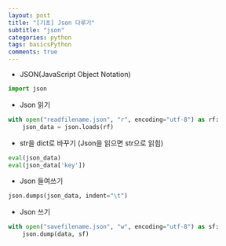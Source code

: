 ```yaml
---
layout: post
title: "[기초] Json 다루기"
subtitle: "json"
categories: python
tags: basicsPython
comments: true
---
```


* JSON(JavaScript Object Notation)
```python
import json
```

* Json 읽기
```python
with open("readfilename.json", "r", encoding="utf-8") as rf:
    json_data = json.loads(rf)
```

* str을 dict로 바꾸기 (Json을 읽으면 str으로 읽힘)
```python
eval(json_data)
eval(json_data['key'])
```

* Json 들여쓰기
```python
json.dumps(json_data, indent="\t")
```

* Json 쓰기
```python
with open("savefilename.json", "w", encoding="utf-8") as sf:
    json.dump(data, sf)
``` 